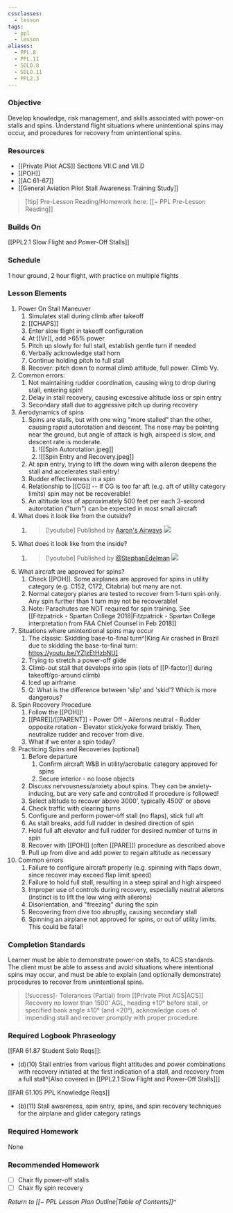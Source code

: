 ```yaml
---
cssclasses:
  - lesson
tags:
  - ppl
  - lesson
aliases:
  - PPL.8
  - PPL.11
  - SOLO.8
  - SOLO.11
  - PPL2.3
---
```

### Objective
Develop knowledge, risk management, and skills associated with power-on stalls and spins. Understand flight situations where unintentional spins may occur, and procedures for recovery from unintentional spins.

### Resources
- [[Private Pilot ACS]] Sections VII.C and VII.D
- [[POH]]
- [[AC 61-67]]
- [[General Aviation Pilot Stall Awareness Training Study]]

> [!tip] Pre-Lesson Reading/Homework here: [[~ PPL Pre-Lesson Reading]]

### Builds On
[[PPL2.1 Slow Flight and Power-Off Stalls]]

### Schedule
1 hour ground, 2 hour flight, with practice on multiple flights

### Lesson Elements

1. Power On Stall Maneuver
	1. Simulates stall during climb after takeoff
	2. [[CHAPS]]
	3. Enter slow flight in takeoff configuration
	4. At [[Vr]], add >65% power
	5. Pitch up slowly for full stall, establish gentle turn if needed
	6. Verbally acknowledge stall horn
	7. Continue holding pitch to full stall
	8. Recover: pitch down to normal climb attitude, full power. Climb Vy.
2. Common errors:
	1. Not maintaining rudder coordination, causing wing to drop during stall, entering spin!
	2. Delay in stall recovery, causing excessive altitude loss or spin entry
	3. Secondary stall due to aggressive pitch up during recovery
3. Aerodynamics of spins
	1. Spins are stalls, but with one wing "more stalled" than the other, causing rapid autorotation and descent. The nose may be pointing near the ground, but angle of attack is high, airspeed is slow, and descent rate is moderate.
		1. ![[Spin Autorotation.jpeg]]
		2. ![[Spin Entry and Recovery.jpeg]]
	2. At spin entry, trying to lift the down wing with aileron deepens the stall and accelerates stall entry!
	3. Rudder effectiveness in a spin
	4. Relationship to [[CG]] -- If CG is too far aft (e.g. aft of utility category limits) spin may not be recoverable!
	5. An altitude loss of approximately 500 feet per each 3-second autorotation ("turn") can be expected in most small aircraft
4. What does it look like from the outside?
	1. > [!youtube] Published by [Aaron's Airways](https://www.youtube.com/@aaronsairways)
	   ![](https://www.youtube.com/watch?v=oDiIO8SnRFM)
5. What does it look like from the inside?
	1. > [!youtube] Published by [@StephanEdelman](https://www.youtube.com/@StephanEdelman)
	   ![](https://www.youtube.com/watch?v=4dSrjVR0MvE)
6. What aircraft are approved for spins?
	1. Check [[POH]]. Some airplanes are approved for spins in utility category (e.g. C152, C172, Citabria) but many are not.
	2. Normal category planes are tested to recover from 1-turn spin only. Any spin further than 1 turn may not be recoverable!
	3. Note: Parachutes are NOT required for spin training. See [[Fitzpatrick - Spartan College 2018|Fitzpatrick - Spartan College interpretation from FAA Chief Counsel in Feb 2018]]
7. Situations where unintentional spins may occur
	1. The classic: Skidding base-to-final turn^[King Air crashed in Brazil due to skidding the base-to-final turn: https://youtu.be/YZIzEtHzbNU]
	2. Trying to stretch a power-off glide
	3. Climb-out stall that develops into spin (lots of [[P-factor]] during takeoff/go-around climb)
	4. Iced up airframe
	5. Q: What is the difference between 'slip' and 'skid'?  Which is more dangerous?
8. Spin Recovery Procedure
	1. Follow the [[POH]]!
	2. [[PARE]]/[[PARENT]] - Power Off - Ailerons neutral - Rudder opposite rotation - Elevator stick/yoke forward briskly. Then, neutralize rudder and recover from dive.
	3. What if we enter a spin today?
9. Practicing Spins and Recoveries (optional)
	1. Before departure
		1. Confirm aircraft W&B in utility/acrobatic category approved for spins
		2. Secure interior - no loose objects
	2. Discuss nervousness/anxiety about spins. They can be anxiety-inducing, but are very safe and controlled if procedure is followed!
	3. Select altitude to recover above 3000', typically 4500' or above
	4. Check traffic with clearing turns
	5. Configure and perform power-off stall (no flaps), stick full aft
	6. As stall breaks, add full rudder in desired direction of spin
	7. Hold full aft elevator and full rudder for desired number of turns in spin
	8. Recover with [[POH]] (often [[PARE]]) procedure as described above
	9. Pull up from dive and add power to regain altitude as necessary
10. Common errors
	1. Failure to configure aircraft properly (e.g. spinning with flaps down, since recover may exceed flap limit speed)
	2. Failure to hold full stall, resulting in a steep spiral and high airspeed
	3. Improper use of controls during recovery, especially neutral ailerons (instinct is to lift the low wing with ailerons)
	4. Disorientation, and "freezing" during the spin
	5. Recovering from dive too abruptly, causing secondary stall
	6. Spinning an airplane not approved for spins, or out of utility limits. This could be fatal!

### Completion Standards
Learner must be able to demonstrate power-on stalls, to ACS standards. The client must be able to assess and avoid situations where intentional spins may occur, and must be able to explain (and optionally demonstrate) procedures to recover from unintentional spins.

> [!success]- Tolerances (Partial) from [[Private Pilot ACS|ACS]]
> Recovery no lower than 1500' AGL, heading ±10° before stall, or specified bank angle ±10° (and <20°), acknowledge cues of impending stall and recover promptly with proper procedure.


### Required Logbook Phraseology
[[FAR 61.87 Student Solo Reqs]]: 
- (d)(10) Stall entries from various flight attitudes and power combinations with recovery initiated at the first indication of a stall, and recovery from a full stall^[Also covered in [[PPL2.1 Slow Flight and Power-Off Stalls]]]

[[FAR 61.105 PPL Knowledge Reqs]]
- (b)(11) Stall awareness, spin entry, spins, and spin recovery techniques for the airplane and glider category ratings

### Required Homework
None
 
### Recommended Homework 
- [ ] Chair fly power-off stalls
- [ ] Chair fly spin recovery

*Return to [[~ PPL Lesson Plan Outline|Table of Contents]]^*